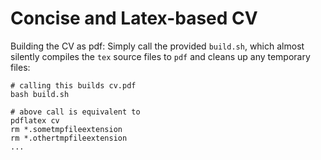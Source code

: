 # Concise and Latex-based CV

Building the CV as pdf: Simply call the provided `build.sh`, which almost silently compiles the `tex` source files to `pdf` and cleans up any temporary files:

```
# calling this builds cv.pdf
bash build.sh

# above call is equivalent to
pdflatex cv
rm *.sometmpfileextension
rm *.othertmpfileextension
...
```
